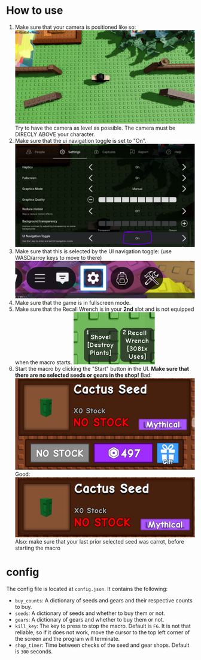 # How to use
1. Make sure that your camera is positioned like so:
![alignment image](readme/alignment.png "Alignment")
Try to have the camera as level as possible. The camera must be DIRECLY ABOVE your character.
2. Make sure that the ui navigation toggle is set to "On".
![UI navigation](readme/uinav.png "UI Navigation")
3. Make sure that this is selected by the UI navigation toggle: (use WASD/arroy keys to move to there)
![start](readme/start.png "start")
4. Make sure that the game is in fullscreen mode.
5. Make sure that the Recall Wrench is in your **2nd** slot and is not equipped when the macro starts.
![Wrench](readme/wrench.png "Wrench")
6. Start the macro by clicking the "Start" button in the UI.
**Make sure that there are no selected seeds or gears in the shop!**
Bad:
![bad selection](readme/bad_selection.png "Bad selection")
Good:
![good selection](readme/good_selection.png "Good selection")
Also: make sure that your last prior selected seed was carrot, before starting the macro
# config
The config file is located at `config.json`. It contains the following:
* `buy_counts`: A dictionary of seeds and gears and their respective counts to buy.
* `seeds`: A dictionary of seeds and whether to buy them or not.
* `gears`: A dictionary of gears and whether to buy them or not.
* `kill_key`: The key to press to stop the macro. Default is `F6`. It is not that reliable, so if it does not work, move the cursor to the top left corner of the screen and the program will terminate.
* `shop_timer`: Time between checks of the seed and gear shops. Default is `300` seconds.